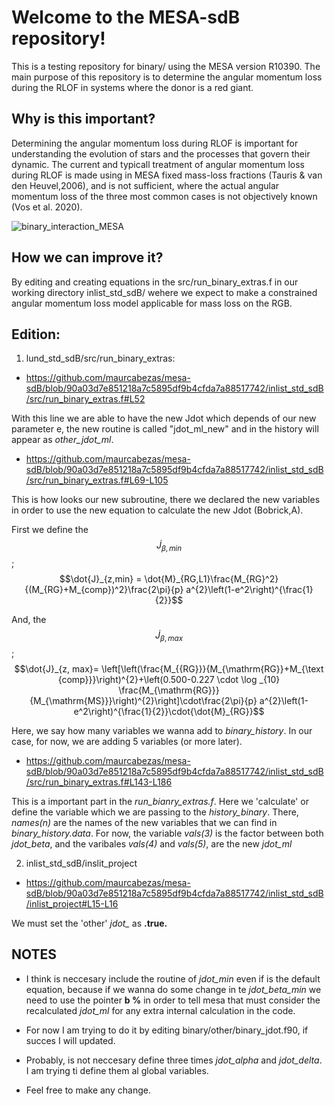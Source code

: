 # Welcome to the MESA-sdB repository! 
This is a testing repository for binary/ using the MESA version R10390. The main purpose of this repository is to determine the angular momentum loss during the RLOF in systems where the donor is a red giant.

## Why is this important?

Determining the angular momentum loss during RLOF is important for understanding the evolution of stars and the processes that govern their dynamic. The current and typicall treatment of angular momentum loss during RLOF is made using in MESA fixed mass-loss fractions (Tauris & van den Heuvel,2006), and is not sufficient, where the actual angular momentum loss of the three most common cases is not objectively known (Vos et al. 2020).

![binary_interaction_MESA](https://user-images.githubusercontent.com/8492276/229100181-cf5664e3-430b-48b3-bd63-52c3ce0b2a73.png)

## How we can improve it?

By editing and creating equations in the src/run_binary_extras.f in our working directory inlist_std_sdB/ wehere we expect to make a constrained angular momentum loss model applicable for mass loss on the RGB.

## Edition:

1) lund_std_sdB/src/run_binary_extras:

  - https://github.com/maurcabezas/mesa-sdB/blob/90a03d7e851218a7c5895df9b4cfda7a88517742/inlist_std_sdB/src/run_binary_extras.f#L52

With this line we are able to have the new Jdot which depends of our new parameter e, the new routine is called "jdot_ml_new" and in the history will appear as *other_jdot_ml*.

  - https://github.com/maurcabezas/mesa-sdB/blob/90a03d7e851218a7c5895df9b4cfda7a88517742/inlist_std_sdB/src/run_binary_extras.f#L69-L105

This is how looks our new subroutine, there we declared the new variables in order to use the new equation to calculate the new Jdot (Bobrick,A).

First we define the $$\dot{J}_{\beta,min}$$;
$$\dot{J}_{z,min} = \dot{M}_{RG,L1}\frac{M_{RG}^2}{(M_{RG}+M_{comp})^2}\frac{2\pi}{p} a^{2}\left(1-e^2\right)^{\frac{1}{2}}$$

And, the $$\dot{J}_{\beta, max}$$;
$$\dot{J}_{z, max}= \left[\left(\frac{M_{{RG}}}{M_{\mathrm{RG}}+M_{\text {comp}}}\right)^{2}+\left(0.500-0.227 \cdot \log _{10} \frac{M_{\mathrm{RG}}}{M_{\mathrm{MS}}}\right)^{2}\right]\cdot\frac{2\pi}{p} a^{2}\left(1-e^2\right)^{\frac{1}{2}}\cdot{\dot{M}_{RG}}$$


Here, we say how many variables we wanna add to *binary_history*. In our case, for now, we are adding 5 variables (or more later).

  - https://github.com/maurcabezas/mesa-sdB/blob/90a03d7e851218a7c5895df9b4cfda7a88517742/inlist_std_sdB/src/run_binary_extras.f#L143-L186

This is a important part in the *run_bianry_extras.f*. Here we 'calculate' or define the variable which we are passing to the *history_binary*. 
There, *names(n)* are the names of the new variables that we can find in *binary_history.data*. For now, the variable *vals(3)* is the factor between both *jdot_beta*, and the varibales *vals(4)* and *vals(5)*, are the new *jdot_ml* 

2) inlist_std_sdB/inslit_project

  - https://github.com/maurcabezas/mesa-sdB/blob/90a03d7e851218a7c5895df9b4cfda7a88517742/inlist_std_sdB/inlist_project#L15-L16

We must set the 'other' *jdot_* as **.true.**


## NOTES

  - I think is neccesary include the routine of *jdot_min* even if is the default equation, because if we wanna do some change in te *jdot_beta_min* we need to use the pointer **b %** in order to tell mesa that must consider the recalculated *jdot_ml* for any extra internal calculation in the code. 

  - For now I am trying to do it by editing binary/other/binary_jdot.f90, if succes I will updated.

  - Probably, is not neccesary define three times *jdot_alpha* and *jdot_delta*. I am trying ti define them al global variables. 
  
  - Feel free to make any change.
